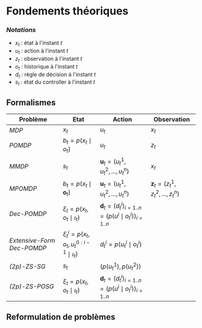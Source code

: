# Fondements théoriques

### *Notations*
- $x_t$ : état à l'instant $t$
- $u_t$ : action à l'instant $t$
- $z_t$ : observation à l'instant $t$
- $o_t$ : historique à l'instant $t$
- $d_t$ : règle de décision à l'instant $t$
- $s_t$ : état du controller à l'instant $t$
  
## Formalismes



| Problème                   | Etat                                                            | Action                                                                                                              | Observation |
| -------------------------- | --------------------------------------------------------------- | ------------------------------------------------------------------------------------------------------------------- | ----------- |
| *MDP*                      | $x_t$                                                           | $u_t$                                                                                                               |        $x_t$     |
| *POMDP*                    | $b_t =  p\left( x_t \mid o_t \right)$                           | $u_t$                                                                                                               |       $z_t$      |
| *MMDP*                     | $s_t$                                                           | $\mathbf{u}_t = \left( u_t^1, u_t^2, ..., u_t^n\right)$                                                             |       $x_t$      |
| *MPOMDP*                   | $b_t =  p\left( x_t \mid \mathbf{o}_t \right)$                  | $\mathbf{u}_t = \left( u_t^1, u_t^2, ..., u_t^n\right)$                                                             |      $\mathbf{z}_t = \left( z_t^1, z_t^2, ..., z_t^n\right)$       |
| *Dec-POMDP*                | $\xi_t =  p\left( x_t, o_t \mid \iota_t \right)$                | $\mathbf{d}_t = (d_t^i)_{i=1..n} =  \left(p(u^i \mid o_t^i)\right)_{i=1..n}$ |
| *Extensive-Form Dec-POMDP* | $\xi_t^i =  p\left( x_t, o_t, u_t^{0:i-1} \mid \iota_t \right)$ | $d_t^i =  p(u_t^i \mid o_t^i)$                                                                                      |             |
| *(2p)-ZS-SG*               | $s_t$                                                           | $(p(u_t^1),p(u_t^2))$                                                                                               |             |
| *(2p)-ZS-POSG*             | $\xi_t =  p\left( x_t, o_t \mid \iota_t \right)$                | $\mathbf{d}_t = (d_t^i)_{i=1..n} =  \left(p(u^i \mid o_t^i)\right)_{i=1..n}$ |             |


## Reformulation de problèmes




<!-- ## DQN et DRQN    :airplane: :sunglasses: :smiley:

<link rel="stylesheet" href="https://cdnjs.cloudflare.com/ajax/libs/KaTeX/0.5.1/katex.min.css">
<link rel="stylesheet" href="https://cdn.jsdelivr.net/github-markdown-css/2.2.1/github-markdown.css"/>


### Planification vs Apprentissage par renforcement

+ **Planification** : on a accès à la dynamique de l'environnment $p(s' | s, a)$ et $p(o | s, a)$ 
  +  Calcul explicite de la statistique $b_t = p(s | h_t)$
  +  Calcul de la valeur exacte des équations de Bellman
+ **Apprentissage par renforcement** : pas d'accès à la dynamique, juste les échantillons générés ($o_0, a_0, r_1, o_1, a_1, r_2, .., etc$)
  + Comment construire une croyance $b_t$ ?
  + Comment estimer $V^{\pi}$ (ou $Q^{\pi}$) ?
  + Comment estimer $V^{*}$ (ou $Q^{*}$) ?

**Solution** : $\rightarrow$ on les estime

### Estimation de la fonction de valeur d'action $Q^{\pi}$

Définition de la Q-valeur:
$$q^{\pi}_{t}(s, a) = \mathbb{E}_{\pi}\left[ \sum_{i=t+1}^{T} \gamma^{t-i+1} R_{i} \mid S_t = s, A_t = a\right]$$

Equation de Bellman :
$$q^{\pi}_{t}(s, a) = \mathbb{E}_{\pi}\left[ R_{t+1} + \gamma q^{\pi}_{t+1}(S_{t+1}, A_{t+1}) \mid S_t = s, A_t = a\right]$$

**Note** : l'espérance est une moyenne probabiliste

$$q^{\pi}_{t}(s_t, a_t) \approx \frac{1}{n} \sum_{i=1}^n \left[ r_{t+1}^{(i)} + \gamma q^{\pi}_{t+1}(s_{t+1}^{(i)}, a_{t+1}^{(i)}) \right]$$

**1. Algo SARSA** 

**Mise à jour par moyenne mobile** : A chaque pas de temps et chaque (s, a, r, s', a') généré, on applique :

$q^{\pi}_{t}(s_t, a_t) \leftarrow (1-\alpha_t) q^{\pi}_{t}(s_t, a_t) + \alpha_t \left[ r_{t+1} + \gamma q^{\pi}_{t+1}(s_{t+1}, a_{t+1}) \right]$

$q^{\pi}_{t}(s_t, a_t) \leftarrow q^{\pi}_{t}(s_t, a_t) + \alpha_t \left( \left[ r_{t+1} + \gamma q^{\pi}_{t+1}(s_{t+1}, a_{t+1}) \right] - q^{\pi}_{t}(s_t, a_t)\right)$

On peut prouver que sous certaines conditions (notamment sur $\alpha_t$), l'algo converge vers la **VRAI** valeur $q^{\pi}$.


### Estimation de la fonction de valeur d'action optimale $Q^{*}$

Définition de la Q-valeur:
$$q^{*}_{t}(s, a) = max_{\pi} \left[ \mathbb{E}_{\pi}\left[ \sum_{i=t+1}^{T} \gamma^{t-i+1} R_{i} \mid S_t = s, A_t = a\right] \right]$$

Equation d'optimalité de Bellman :
$$q^{*}_{t}(s, a) = \mathbb{E}\left[ R_{t+1} + \gamma \max_{a'}  q^{*}_{t+1}(S_{t+1}, a') \mid S_t = s, A_t = a\right]$$

**Note** : l'espérance est une moyenne probabiliste

$$q^{*}_{t}(s_t, a_t) \approx \frac{1}{n} \sum_{i=1}^n \left[ r_{t+1}^{(i)} + \gamma \max_{a'}  q^{*}_{t+1}(s_{t+1}^{(i)}, a') \right]$$

**2. Algo Q-learning** 

**Mise à jour par moyenne mobile** : A chaque pas de temps et chaque (s, a, r, s', a') généré, on applique :

$q^{*}_{t}(s_t, a_t) \leftarrow (1-\alpha_t) q^{*}_{t}(s_t, a_t) + \alpha_t \left[ r_{t+1} + \gamma \max_{a'}  q^{*}_{t+1}(s_{t+1}, a') \right]$

$q^{*}_{t}(s_t, a_t) \leftarrow q^{*}_{t}(s_t, a_t) + \alpha_t \left( \left[ r_{t+1} + \gamma \max_{a'} q^{*}_{t+1}(s_{t+1}, a') \right] - q^{*}_{t}(s_t, a_t)\right)$

On peut prouver que sous certaines conditions (notamment sur $\alpha_t$), l'algo converge vers la **VRAI** valeur $q^{*}$.

### L'algorithme DQN 

Algorithme du Q-learning dans lequel on représente la Q-valeur par un réseau de neurones (NN). 

On assume que l'horizon est infini et on nomme les paramètres du réseau de neurones sont $\theta$. Notre but est d'ajuster les paramètres $\theta$ pour que $q^{\theta^*} \approx q^*$.

La règle de mise à jour peut se réécrire sous la forme d'un problème de minimisation. A chaque pas de temps, on exécute une descente de gradient dans le but de minimiser:

$$\mathbf{L}(\theta) = \frac{1}{2} \left[ r_{t+1} + \gamma \max_{a'} q^{\theta}_{t+1}(s_{t+1}, a') - q^{\theta}_{t}(s_t, a_t) \right]^2$$

Mise à jour des $\theta$ : 
$$\theta_{t+1} = \theta_t + \alpha_t \nabla_{\theta}\mathbf{L}(\theta_t)$$



**DQN pour Atari Games:**
![DQN](../../.vuepress/public/assets/img/dqn.png)


**Quelques astuces pour booster les résultats**
- Mieux utiliser l'expérience (*Experience Replay*)
  - Garde en mémoire l'expérience passée
  - Chaque update utilise un **batch** d'expériences passées pour mettre à jour le modèle
  - **Proritized** Experience Replay $\rightarrow$ fait revenir plus souvent les échatillons rare / mauvais
- Utiliser un modèle cible
  - Eviter de changer trop souvent la cible

**Problème** : Q-learning converge vers la solution optimale seulement pour MDP !!!!


### L'agorithme DRQN = DQN + Maintient d'une croyance $b_t$

**Objectif** : Pour résoudre POMDP, on a besoin de travailler sur des historiques $h_t$ ou sur des croyances $b_t$.

**Idée** : Utiliser un réseau de neurones récurrent (**RNN**) pour représenter $q$. Ainsi, on ne représente plus $q^{\theta}_t(s_t, a_t)$ mais $q^{\theta}_t(h_t, a_t)$.

**Différents types de RNN**

**La version simple:**

![Vanilla](../../.vuepress/public/assets/img/vanilla-rnn.png)

**La version plus complexe**

![lstm](../../.vuepress/public/assets/img/lstm.png)

**La version complexe mais pas trop**

![gru](../../.vuepress/public/assets/img/gru.png) -->
